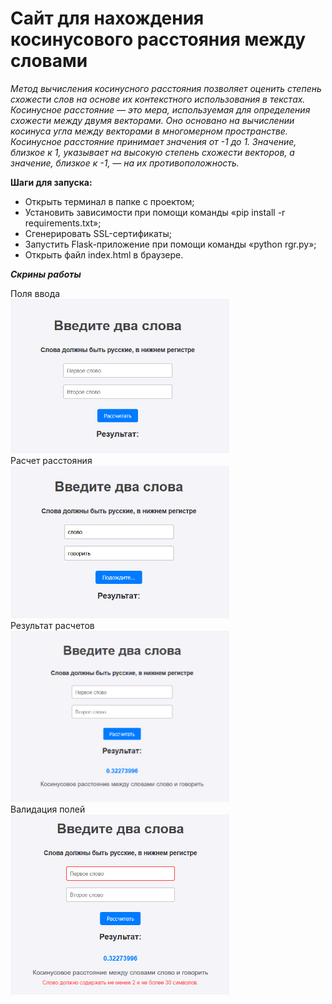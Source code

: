 # Сайт для нахождения косинусового расстояния между словами

*Метод вычисления косинусного расстояния позволяет оценить степень схожести слов на основе их контекстного использования в текстах.*
*Косинусное расстояние — это мера, используемая для определения схожести между двумя векторами. Оно основано на вычислении косинуса угла между векторами в многомерном пространстве.*
*Косинусное расстояние принимает значения от -1 до 1. Значение, близкое к 1, указывает на высокую степень схожести векторов, а значение, близкое к -1, — на их противоположность.*

**Шаги для запуска:**
* Открыть терминал в папке с проектом;
* Установить зависимости при помощи команды «pip install -r requirements.txt»;
* Сгенерировать SSL-сертификаты;
* Запустить Flask-приложение при помощи команды «python rgr.py»;
* Открыть файл index.html в браузере.


***Скрины работы***

<figcaption>Поля ввода</figcaption>
<img src="/img/1.png" alt="Поля ввода" width="350">

<figcaption>Расчет расстояния</figcaption>
<img src="/img/2.png" alt="Расчет расстояния" width="350">

<figcaption>Результат расчетов</figcaption>
<img src="/img/3.png" alt="Результат расчетов" width="350">

<figcaption>Валидация полей</figcaption>
<img src="/img/4.png" alt="Валидация полей" width="350">










